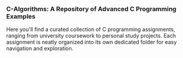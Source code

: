 ### C-Algorithms: A Repository of Advanced C Programming Examples
Here you'll find a curated collection of C programming assignments, ranging from university coursework to personal study projects. Each assignment is neatly organized into its own dedicated folder for easy navigation and exploration.
